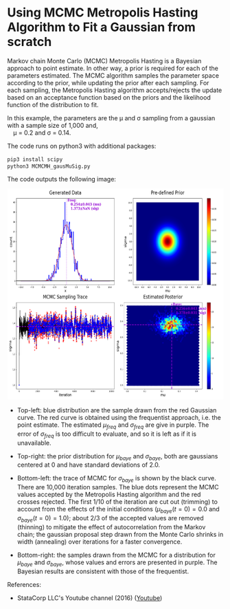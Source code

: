 # Using MCMC Metropolis Hasting Algorithm to Fit a Gaussian from scratch

Markov chain Monte Carlo (MCMC) Metropolis Hasting is a Bayesian approach to point estimate. In other way, a prior is required for each of the parameters estimated. The MCMC algorithm samples the parameter space according to the prior, while updating the prior after each sampling. For each sampling, the Metropolis Hasting algorithm accepts/rejects the update based on an acceptance function based on the priors and the likelihood function of the distribution to fit.

In this example, the parameters are the &mu; and &sigma; sampling from a gaussian with a sample size of 1,000 and, <br/>
&ensp;&ensp;&mu; = 0.2 and &sigma; = 0.14. <br/>

The code runs on python3 with additional packages:

    pip3 install scipy
    python3 MCMCMH_gausMuSig.py
The code outputs the following image:

<img src="https://github.com/SphericalCowww/Stat_MCMC_MetropolisHasting/blob/main/gausMuSig_Display.png" width="630" height="490">

- Top-left: blue distribution are the sample drawn from the red Gaussian curve. The red curve is obtained using the frequentist approach, i.e. the point estimate. The estimated $\mu_{freq}$ and $\sigma_{freq}$ are give in purple. The error of $\sigma_{freq}$ is too difficult to evaluate, and so it is left as if it is unavailable. 

- Top-right: the prior distribution for $\mu_{baye}$ and $\sigma_{baye}$, both are gaussians centered at 0 and have standard deviations of 2.0. 

- Bottom-left: the trace of MCMC for $\sigma_{baye}$ is shown by the black curve. There are 10,000 iteration samples. The blue dots represent the MCMC values accepted by the Metropolis Hasting algorithm and the red crosses rejected. The first 1/10 of the iteration are cut out (trimming) to account from the effects of the initial conditions ($\mu_{baye}(t=0) = 0.0$ and $\sigma_{baye}(t=0)=1.0$); about 2/3 of the accepted values are removed (thinning) to mitigate the effect of autocorrelation from the Markov chain; the gaussian proposal step drawn from the Monte Carlo shrinks in width (annealing) over iterations for a faster convergence. 

- Bottom-right: the samples drawn from the MCMC for a distribution for $\mu_{baye}$ and $\sigma_{baye}$, whose values and errors are presented in purple. The Bayesian results are consistent with those of the frequentist.

References:
- StataCorp LLC's Youtube channel (2016) (<a href="https://www.youtube.com/watch?v=OTO1DygELpY">Youtube</a>)
